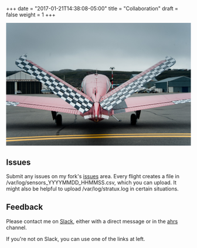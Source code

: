 +++
date = "2017-01-21T14:38:08-05:00"
title = "Collaboration"
draft = false
weight = 1
+++

![splash](/img/contact-bg.jpg)

## Issues
Submit any issues on my fork's [issues](https://github.com/westphae/stratux/issues) area.
Every flight creates a file in /var/log/sensors_YYYYMMDD_HHMMSS.csv, which you can upload.
It might also be helpful to upload /var/log/stratux.log in certain situations.

## Feedback
Please contact me on [Slack](https://stratuxadsb.slack.com/team/bonanzaeric), either with a direct message
or in the [ahrs](https://stratuxadsb.slack.com/messages/ahrs/) channel.

If you're not on Slack, you can use one of the links at left.